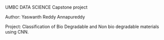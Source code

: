 UMBC DATA SCIENCE Capstone project

Author: Yaswanth Reddy Annapureddy

Project: Classification of Bio Degradable and Non bio degradable materials using CNN.
